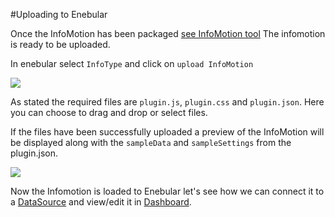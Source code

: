 #Uploading to Enebular 

Once the InfoMotion has been packaged [see InfoMotion tool]() 
The infomotion is ready to be uploaded. 

In enebular select `InfoType` and click on `upload InfoMotion` 

![](/_asset/images/enebular-developers-upload-infomotion.png) 

As stated the required files are `plugin.js`, `plugin.css` and `plugin.json`. 
Here you can choose to drag and drop or select files. 

If the files have been successfully uploaded 
a preview of the InfoMotion will be displayed along with the 
`sampleData` and `sampleSettings` from the plugin.json. 

![](/_asset/images/enebuar-developer-uploaded-infotype.png) 

Now the Infomotion is loaded to Enebular let's see how we can 
connect it to a [DataSource]() and view/edit it in [Dashboard]().  
